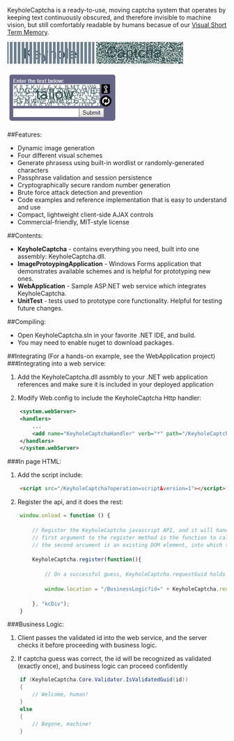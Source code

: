 KeyholeCaptcha is a ready-to-use, moving captcha system that operates by
keeping text continuously obscured, and therefore invisible to machine vision,
but still comfortably readable by humans becasue of our [Visual Short Term Memory](https://en.wikipedia.org/wiki/Visual_short-term_memory "Wikipedia"). 

![alt text](https://github.com//etray/KeyholeCaptcha/blob/master/Images/Keyhole.gif?raw=true "Keyhole")
![alt text](https://github.com//etray/KeyholeCaptcha/blob/master/Images/Captcha.gif?raw=true "Captcha")

![alt text](https://github.com//etray/KeyholeCaptcha/blob/master/Images/Screenshot.png?raw=true "Screenshot")

##Features: 
- Dynamic image generation
- Four different visual schemes
- Generate phrasess using built-in wordlist or randomly-generated characters
- Passphrase validation and session persistence
- Cryptographically secure random number generation
- Brute force attack detection and prevention
- Code examples and reference implementation that is easy to understand and use
- Compact, lightweight client-side AJAX controls
- Commercial-friendly, MIT-style license

##Contents:
- **KeyholeCaptcha** - contains everything you need, built into one assembly: 
  KeyholeCaptcha.dll.
- **ImageProtoypingApplication** - Windows Forms application that demonstrates
  available schemes and is helpful for prototyping new ones.
- **WebApplication** - Sample ASP.NET web service which integrates KeyholeCaptcha.
- **UnitTest** - tests used to prototype core functionality. Helpful for
  testing future changes.

##Compiling:
- Open KeyholeCaptcha.sln in your favorite .NET IDE, and build.
- You may need to enable nuget to download packages.

##Integrating
(For a hands-on example, see the WebApplication project)
###Integrating into a web service:

1. Add the KeyholeCaptcha.dll assmbly to your .NET web application references and 
   make sure it is included in your deployed application

2. Modify Web.config to include the KeyholeCaptcha Http handler:

```xml
	<system.webServer>
	<handlers>
		...
		<add name="KeyholeCaptchaHandler" verb="*" path="/KeyholeCaptcha" type="KeyholeCaptcha.Web.KeyholeCaptchaHandler" preCondition="integratedMode,runtimeVersionv4.0" />
	</handlers>
	</system.webServer>
```

###In page HTML: 

1. Add the script include:
```html
	<script src="/KeyholeCaptcha?operation=script&version=1"></script>
```
2. Register the api, and it does the rest:
```javascript
	window.onload = function () {

		// Register the KeyholeCaptcha javascript API, and it will handle the rest.
		// first argument to the register method is the function to call when captcha guess is correct.
		// the second arcument is an existing DOM element, into which the captcha control will be built.

		KeyholeCaptcha.register(function(){
				
			// On a successful guess, KeyholeCaptcha.requestGuid holds a token which can be passed to your web service.
				
			window.location = "/BusinessLogic?id=" + KeyholeCaptcha.requestGuid;			

		}, "kcDiv");
	}

```

###Business Logic:
	
1. Client passes the validated id into the web service, and the server checks it before proceeding with business logic.

2. If captcha guess was correct, the id will be recognized as validated (exactly once), and business logic can proceed confidently

```cs
    if (KeyholeCaptcha.Core.Validator.IsValidatedGuid(id))
    {
        // Welcome, human!
    }
    else
    {
        // Begone, machine!
    }
```
